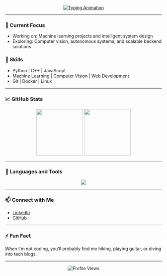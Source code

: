 <p align="center">
  <a href="https://github.com/harsharan-r">
    <img src="https://readme-typing-svg.herokuapp.com?font=Fira+Code&size=24&pause=1000&color=FFFFFF&center=true&vCenter=true&width=800&lines=Hi%2C+I'm+Harsharan+Rakhra;Mechatronics+Engineer+and+Tech+Enthusiast" alt="Typing Animation" />
  </a>
</p>

---

### 🔭 Current Focus
- Working on: Machine learning projects and intelligent system design
- Exploring: Computer vision, autonomous systems, and scalable backend solutions

### 🌱 Skills
- Python | C++ | JavaScript
- Machine Learning | Computer Vision | Web Development
- Git | Docker | Linux

---

### 📈 GitHub Stats

<p align="center">
  <img src="https://github-readme-stats.vercel.app/api?username=harsharan-r&show_icons=true&theme=tokyonight" height="150" />
  <img src="https://github-readme-streak-stats.herokuapp.com/?user=harsharan-r&theme=tokyonight" height="150" />
</p>

---

### 🚀 Languages and Tools

<p align="center">
  <img src="https://skillicons.dev/icons?i=python,cpp,js,html,css,flask,git,docker,linux" />
</p>

---

### 📫 Connect with Me
- [LinkedIn](https://www.linkedin.com/in/harsharanr/)
- [GitHub](https://github.com/harsharan-r)

---

### ⚡ Fun Fact
When I'm not coding, you’ll probably find me hiking, playing guitar, or diving into tech blogs.

---

<p align="center">
  <img src="https://komarev.com/ghpvc/?username=harsharan-r&label=Profile%20views&color=0e75b6&style=flat" alt="Profile Views" />
</p>
